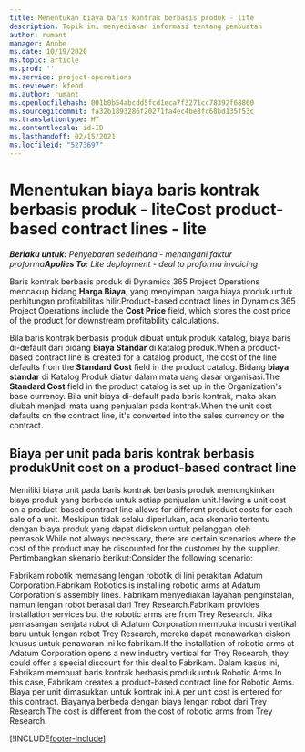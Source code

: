 ```yaml
---
title: Menentukan biaya baris kontrak berbasis produk - lite
description: Topik ini menyediakan informasi tentang pembuatan
author: rumant
manager: Annbe
ms.date: 10/19/2020
ms.topic: article
ms.prod: ''
ms.service: project-operations
ms.reviewer: kfend
ms.author: rumant
ms.openlocfilehash: 001b0b54abcdd5fcd1eca7f3271cc78392f68860
ms.sourcegitcommit: fa32b1893286f20271fa4ec4be8fc68bd135f53c
ms.translationtype: HT
ms.contentlocale: id-ID
ms.lasthandoff: 02/15/2021
ms.locfileid: "5273697"
---
```

# <a name="cost-product-based-contract-lines---lite"></a><span data-ttu-id="9a490-103">Menentukan biaya baris kontrak berbasis produk - lite</span><span class="sxs-lookup"><span data-stu-id="9a490-103">Cost product-based contract lines - lite</span></span>

<span data-ttu-id="9a490-104">_**Berlaku untuk:** Penyebaran sederhana - menangani faktur proforma_</span><span class="sxs-lookup"><span data-stu-id="9a490-104">_**Applies To:** Lite deployment - deal to proforma invoicing_</span></span>


<span data-ttu-id="9a490-105">Baris kontrak berbasis produk di Dynamics 365 Project Operations mencakup bidang **Harga Biaya**, yang menyimpan harga biaya produk untuk perhitungan profitabilitas hilir.</span><span class="sxs-lookup"><span data-stu-id="9a490-105">Product-based contract lines in Dynamics 365 Project Operations include the **Cost Price** field, which stores the cost price of the product for downstream profitability calculations.</span></span>

<span data-ttu-id="9a490-106">Bila baris kontrak berbasis produk dibuat untuk produk katalog, biaya baris di-default dari bidang **Biaya Standar** di katalog produk.</span><span class="sxs-lookup"><span data-stu-id="9a490-106">When a product-based contract line is created for a catalog product, the cost of the line defaults from the **Standard Cost** field in the product catalog.</span></span> <span data-ttu-id="9a490-107">Bidang **biaya standar** di Katalog Produk diatur dalam mata uang dasar organisasi.</span><span class="sxs-lookup"><span data-stu-id="9a490-107">The **Standard Cost** field in the product catalog is set up in the Organization's base currency.</span></span> <span data-ttu-id="9a490-108">Bila unit biaya di-default pada baris kontrak, maka akan diubah menjadi mata uang penjualan pada kontrak.</span><span class="sxs-lookup"><span data-stu-id="9a490-108">When the unit cost defaults on the contract line, it's converted into the sales currency on the contract.</span></span>

## <a name="unit-cost-on-a-product-based-contract-line"></a><span data-ttu-id="9a490-109">Biaya per unit pada baris kontrak berbasis produk</span><span class="sxs-lookup"><span data-stu-id="9a490-109">Unit cost on a product-based contract line</span></span>

<span data-ttu-id="9a490-110">Memiliki biaya unit pada baris kontrak berbasis produk memungkinkan biaya produk yang berbeda untuk setiap penjualan unit.</span><span class="sxs-lookup"><span data-stu-id="9a490-110">Having a unit cost on a product-based contract line allows for different product costs for each sale of a unit.</span></span> <span data-ttu-id="9a490-111">Meskipun tidak selalu diperlukan, ada skenario tertentu dengan biaya produk yang dapat didiskon untuk pelanggan oleh pemasok.</span><span class="sxs-lookup"><span data-stu-id="9a490-111">While not always necessary, there are certain scenarios where the cost of the product may be discounted for the customer by the supplier.</span></span> <span data-ttu-id="9a490-112">Pertimbangkan skenario berikut:</span><span class="sxs-lookup"><span data-stu-id="9a490-112">Consider the following scenario:</span></span>

<span data-ttu-id="9a490-113">Fabrikam robotik memasang lengan robotik di lini perakitan Adatum Corporation.</span><span class="sxs-lookup"><span data-stu-id="9a490-113">Fabrikam Robotics is installing robotic arms at Adatum Corporation's assembly lines.</span></span> <span data-ttu-id="9a490-114">Fabrikam menyediakan layanan penginstalan, namun lengan robot berasal dari Trey Research.</span><span class="sxs-lookup"><span data-stu-id="9a490-114">Fabrikam provides installation services but the robotic arms are from Trey Research.</span></span> <span data-ttu-id="9a490-115">Jika pemasangan senjata robot di Adatum Corporation membuka industri vertikal baru untuk lengan robot Trey Research, mereka dapat menawarkan diskon khusus untuk penawaran ini ke fabrikam.</span><span class="sxs-lookup"><span data-stu-id="9a490-115">If the installation of robotic arms at Adatum Corporation opens a new industry vertical for Trey Research, they could offer a special discount for this deal to Fabrikam.</span></span> <span data-ttu-id="9a490-116">Dalam kasus ini, Fabrikam membuat baris kontrak berbasis produk untuk Robotic Arms.</span><span class="sxs-lookup"><span data-stu-id="9a490-116">In this case, Fabrikam creates a product-based contract line for Robotic Arms.</span></span> <span data-ttu-id="9a490-117">Biaya per unit dimasukkan untuk kontrak ini.</span><span class="sxs-lookup"><span data-stu-id="9a490-117">A per unit cost is entered for this contract.</span></span> <span data-ttu-id="9a490-118">Biayanya berbeda dengan biaya lengan robot dari Trey Research.</span><span class="sxs-lookup"><span data-stu-id="9a490-118">The cost is different from the cost of robotic arms from Trey Research.</span></span>


[!INCLUDE[footer-include](../../includes/footer-banner.md)]